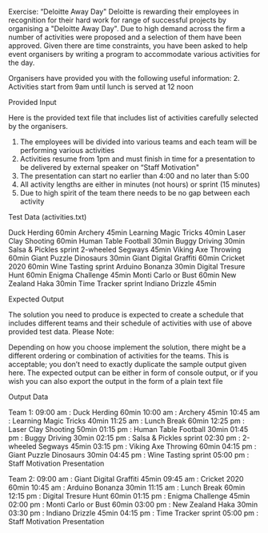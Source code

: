 Exercise: “Deloitte Away Day"
Deloitte is rewarding their employees in recognition for their hard work for range of successful projects by organising a "Deloitte Away Day". Due to high demand across the firm a number of activities were proposed and a selection of them have been approved. Given there are time constraints, you have been asked to help event organisers by writing a program to accommodate various activities for the day.

Organisers have provided you with the following useful information:
2. Activities start from 9am until lunch is served at 12 noon

Provided Input

Here is the provided text file that includes list of activities carefully selected by the organisers.

1. The employees will be divided into various teams and each team will be performing various activities
3. Activities resume from 1pm and must finish in time for a presentation to be delivered by external speaker on “Staff Motivation"
4. The presentation can start no earlier than 4:00 and no later than 5:00
5. All activity lengths are either in minutes (not hours) or sprint (15 minutes)
6. Due to high spirit of the team there needs to be no gap between each activity

Test Data (activities.txt)

Duck Herding 60min
Archery 45min
Learning Magic Tricks 40min
Laser Clay Shooting 60min
Human Table Football 30min
Buggy Driving 30min
Salsa & Pickles sprint
2-wheeled Segways 45min
Viking Axe Throwing 60min
Giant Puzzle Dinosaurs 30min
Giant Digital Graffiti 60min
Cricket 2020 60min
Wine Tasting sprint
Arduino Bonanza 30min
Digital Tresure Hunt 60min
Enigma Challenge 45min
Monti Carlo or Bust 60min
New Zealand Haka 30min
Time Tracker sprint
Indiano Drizzle 45min

Expected Output

The solution you need to produce is expected to create a schedule that includes different teams and their schedule of activities with use of above provided test data.
Please Note:

Depending on how you choose implement the solution, there might be a different ordering or combination of activities for the teams. This is acceptable; you don’t need to exactly duplicate the sample output given here.
The expected output can be either in form of console output, or if you wish you can also export the output in the form of a plain text file

Output Data

Team 1:
09:00 am : Duck Herding 60min
10:00 am : Archery 45min
10:45 am : Learning Magic Tricks 40min
11:25 am : Lunch Break 60min
12:25 pm : Laser Clay Shooting 50min
01:15 pm : Human Table Football 30min
01:45 pm : Buggy Driving 30min
02:15 pm : Salsa & Pickles sprint
02:30 pm : 2-wheeled Segways 45min
03:15 pm : Viking Axe Throwing 60min
04:15 pm : Giant Puzzle Dinosaurs 30min
04:45 pm : Wine Tasting sprint
05:00 pm : Staff Motivation Presentation

Team 2:
09:00 am : Giant Digital Graffiti 45min
09:45 am : Cricket 2020 60min
10:45 am : Arduino Bonanza 30min
11:15 am : Lunch Break 60min
12:15 pm : Digital Tresure Hunt 60min
01:15 pm : Enigma Challenge 45min
02:00 pm : Monti Carlo or Bust 60min
03:00 pm : New Zealand Haka 30min
03:30 pm : Indiano Drizzle 45min
04:15 pm : Time Tracker sprint
05:00 pm : Staff Motivation Presentation